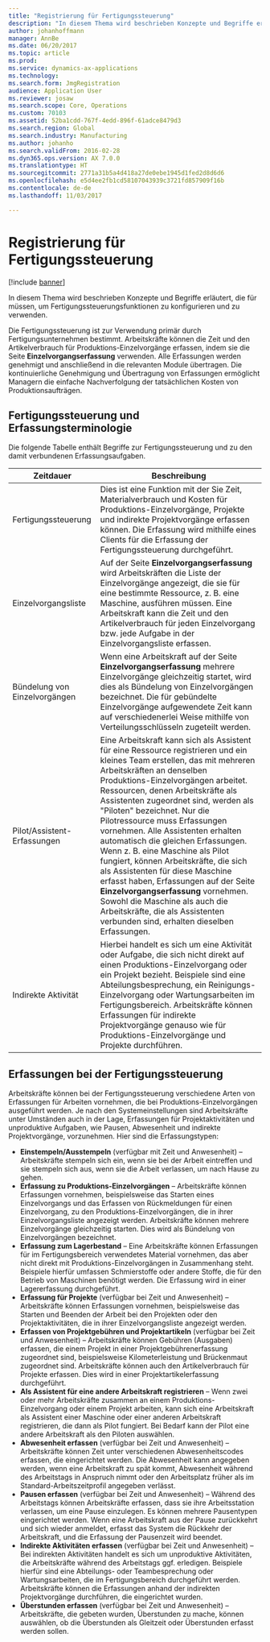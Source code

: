 ```yaml
---
title: "Registrierung für Fertigungssteuerung"
description: "In diesem Thema wird beschrieben Konzepte und Begriffe erläutert, die für müssen, um Fertigungssteuerungsfunktionen zu konfigurieren und zu verwenden."
author: johanhoffmann
manager: AnnBe
ms.date: 06/20/2017
ms.topic: article
ms.prod: 
ms.service: dynamics-ax-applications
ms.technology: 
ms.search.form: JmgRegistration
audience: Application User
ms.reviewer: josaw
ms.search.scope: Core, Operations
ms.custom: 70103
ms.assetid: 52ba1cdd-767f-4edd-896f-61adce8479d3
ms.search.region: Global
ms.search.industry: Manufacturing
ms.author: johanho
ms.search.validFrom: 2016-02-28
ms.dyn365.ops.version: AX 7.0.0
ms.translationtype: HT
ms.sourcegitcommit: 2771a31b5a4d418a27de0ebe1945d1fed2d8d6d6
ms.openlocfilehash: e5d4ee2fb1cd58107043939c3721fd857909f16b
ms.contentlocale: de-de
ms.lasthandoff: 11/03/2017

---
```


# <a name="registration-for-manufacturing-execution"></a>Registrierung für Fertigungssteuerung

[!include [banner](../includes/banner.md)]

In diesem Thema wird beschrieben Konzepte und Begriffe erläutert, die für müssen, um Fertigungssteuerungsfunktionen zu konfigurieren und zu verwenden. 

Die Fertigungssteuerung ist zur Verwendung primär durch Fertigungsunternehmen bestimmt. Arbeitskräfte können die Zeit und den Artikelverbrauch für Produktions-Einzelvorgänge erfassen, indem sie die Seite **Einzelvorgangserfassung** verwenden. Alle Erfassungen werden genehmigt und anschließend in die relevanten Module übertragen. Die kontinuierliche Genehmigung und Übertragung von Erfassungen ermöglicht Managern die einfache Nachverfolgung der tatsächlichen Kosten von Produktionsaufträgen.

## <a name="manufacturing-execution-and-registration-terminology"></a>Fertigungssteuerung und Erfassungsterminologie
Die folgende Tabelle enthält Begriffe zur Fertigungssteuerung und zu den damit verbundenen Erfassungsaufgaben.

| Zeitdauer                          | Beschreibung                                                                                                                                                                                                                                                                                                                                                                                                                                                                                                                                                                                           |
|-------------------------------|-------------------------------------------------------------------------------------------------------------------------------------------------------------------------------------------------------------------------------------------------------------------------------------------------------------------------------------------------------------------------------------------------------------------------------------------------------------------------------------------------------------------------------------------------------------------------------------------------------|
| Fertigungssteuerung       | Dies ist eine Funktion mit der Sie Zeit, Materialverbrauch und Kosten für Produktions-Einzelvorgänge, Projekte und indirekte Projektvorgänge erfassen können. Die Erfassung wird mithilfe eines Clients für die Erfassung der Fertigungssteuerung durchgeführt.                                                                                                                                                                                                                                                                                                                                                                                                   |
| Einzelvorgangsliste                      | Auf der Seite **Einzelvorgangserfassung** wird Arbeitskräften die Liste der Einzelvorgänge angezeigt, die sie für eine bestimmte Ressource, z. B. eine Maschine, ausführen müssen. Eine Arbeitskraft kann die Zeit und den Artikelverbrauch für jeden Einzelvorgang bzw. jede Aufgabe in der Einzelvorgangsliste erfassen.                                                                                                                                                                                                                                                                                                                                                                           |
| Bündelung von Einzelvorgängen                  | Wenn eine Arbeitskraft auf der Seite **Einzelvorgangserfassung** mehrere Einzelvorgänge gleichzeitig startet, wird dies als Bündelung von Einzelvorgängen bezeichnet. Die für gebündelte Einzelvorgänge aufgewendete Zeit kann auf verschiedenerlei Weise mithilfe von Verteilungsschlüsseln zugeteilt werden.                                                                                                                                                                                                                                                                                                                                                         |
| Pilot/Assistent-Erfassungen | Eine Arbeitskraft kann sich als Assistent für eine Ressource registrieren und ein kleines Team erstellen, das mit mehreren Arbeitskräften an denselben Produktions-Einzelvorgängen arbeitet. Ressourcen, denen Arbeitskräfte als Assistenten zugeordnet sind, werden als "Piloten" bezeichnet. Nur die Pilotressource muss Erfassungen vornehmen. Alle Assistenten erhalten automatisch die gleichen Erfassungen. Wenn z. B. eine Maschine als Pilot fungiert, können Arbeitskräfte, die sich als Assistenten für diese Maschine erfasst haben, Erfassungen auf der Seite **Einzelvorgangserfassung** vornehmen. Sowohl die Maschine als auch die Arbeitskräfte, die als Assistenten verbunden sind, erhalten dieselben Erfassungen. |
| Indirekte Aktivität             | Hierbei handelt es sich um eine Aktivität oder Aufgabe, die sich nicht direkt auf einen Produktions-Einzelvorgang oder ein Projekt bezieht. Beispiele sind eine Abteilungsbesprechung, ein Reinigungs-Einzelvorgang oder Wartungsarbeiten im Fertigungsbereich. Arbeitskräfte können Erfassungen für indirekte Projektvorgänge genauso wie für Produktions-Einzelvorgänge und Projekte durchführen.                                                                                                                                                                                                                                                                                                |

## <a name="registrations-in-manufacturing-execution"></a>Erfassungen bei der Fertigungssteuerung
Arbeitskräfte können bei der Fertigungssteuerung verschiedene Arten von Erfassungen für Arbeiten vornehmen, die bei Produktions-Einzelvorgängen ausgeführt werden. Je nach den Systemeinstellungen sind Arbeitskräfte unter Umständen auch in der Lage, Erfassungen für Projektaktivitäten und unproduktive Aufgaben, wie Pausen, Abwesenheit und indirekte Projektvorgänge, vorzunehmen. Hier sind die Erfassungstypen:

-   **Einstempeln/Ausstempeln** (verfügbar mit Zeit und Anwesenheit) – Arbeitskräfte stempeln sich ein, wenn sie bei der Arbeit eintreffen und sie stempeln sich aus, wenn sie die Arbeit verlassen, um nach Hause zu gehen.
-   **Erfassung zu Produktions-Einzelvorgängen** – Arbeitskräfte können Erfassungen vornehmen, beispielsweise das Starten eines Einzelvorgangs und das Erfassen von Rückmeldungen für einen Einzelvorgang, zu den Produktions-Einzelvorgängen, die in ihrer Einzelvorgangsliste angezeigt werden. Arbeitskräfte können mehrere Einzelvorgänge gleichzeitig starten. Dies wird als Bündelung von Einzelvorgängen bezeichnet.
-   **Erfassung zum Lagerbestand** – Eine Arbeitskräfte können Erfassungen für im Fertigungsbereich verwendetes Material vornehmen, das aber nicht direkt mit Produktions-Einzelvorgängen in Zusammenhang steht. Beispiele hierfür umfassen Schmierstoffe oder andere Stoffe, die für den Betrieb von Maschinen benötigt werden. Die Erfassung wird in einer Lagererfassung durchgeführt.
-   **Erfassung für Projekte** (verfügbar bei Zeit und Anwesenheit) – Arbeitskräfte können Erfassungen vornehmen, beispielsweise das Starten und Beenden der Arbeit bei den Projekten oder den Projektaktivitäten, die in ihrer Einzelvorgangsliste angezeigt werden.
-   **Erfassen von Projektgebühren und Projektartikeln** (verfügbar bei Zeit und Anwesenheit) – Arbeitskräfte können Gebühren (Ausgaben) erfassen, die einem Projekt in einer Projektgebührenerfassung zugeordnet sind, beispielsweise Kilometerleistung und Brückenmaut zugeordnet sind. Arbeitskräfte können auch den Artikelverbrauch für Projekte erfassen. Dies wird in einer Projektartikelerfassung durchgeführt.
-   **Als Assistent für eine andere Arbeitskraft registrieren** – Wenn zwei oder mehr Arbeitskräfte zusammen an einem Produktions-Einzelvorgang oder einem Projekt arbeiten, kann sich eine Arbeitskraft als Assistent einer Maschine oder einer anderen Arbeitskraft registrieren, die dann als Pilot fungiert. Bei Bedarf kann der Pilot eine andere Arbeitskraft als den Piloten auswählen.
-   **Abwesenheit erfassen** (verfügbar bei Zeit und Anwesenheit) – Arbeitskräfte können Zeit unter verschiedenen Abwesenheitscodes erfassen, die eingerichtet werden. Die Abwesenheit kann angegeben werden, wenn eine Arbeitskraft zu spät kommt, Abwesenheit während des Arbeitstags in Anspruch nimmt oder den Arbeitsplatz früher als im Standard-Arbeitszeitprofil angegeben verlässt.
-   **Pausen erfassen** (verfügbar bei Zeit und Anwesenheit) – Während des Arbeitstags können Arbeitskräfte erfassen, dass sie ihre Arbeitsstation verlassen, um eine Pause einzulegen. Es können mehrere Pausentypen eingerichtet werden. Wenn eine Arbeitskraft aus der Pause zurückkehrt und sich wieder anmeldet, erfasst das System die Rückkehr der Arbeitskraft, und die Erfassung der Pausenzeit wird beendet.
-   **Indirekte Aktivitäten erfassen** (verfügbar bei Zeit und Anwesenheit) – Bei indirekten Aktivitäten handelt es sich um unproduktive Aktivitäten, die Arbeitskräfte während des Arbeitstags ggf. erledigen. Beispiele hierfür sind eine Abteilungs- oder Teambesprechung oder Wartungsarbeiten, die im Fertigungsbereich durchgeführt werden. Arbeitskräfte können die Erfassungen anhand der indirekten Projektvorgänge durchführen, die eingerichtet wurden.
-   **Überstunden erfassen** (verfügbar bei Zeit und Anwesenheit) – Arbeitskräfte, die gebeten wurden, Überstunden zu mache, können auswählen, ob die Überstunden als Gleitzeit oder Überstunden erfasst werden sollen.





